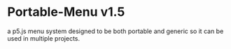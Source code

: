# Portable-Menu v1.5
a p5.js menu system designed to be both portable and generic so it can be used in multiple projects.
